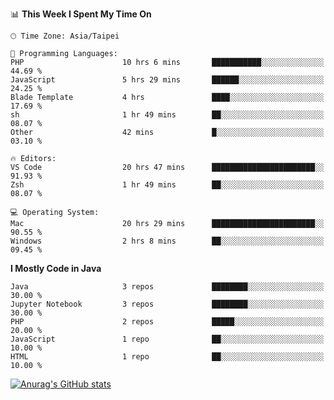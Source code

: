 <!--### Hi there 👋-->

<!--
**treevel/treevel** is a ✨ _special_ ✨ repository because its `README.md` (this file) appears on your GitHub profile.

Here are some ideas to get you started:

- 🔭 I’m currently working on ...
- 🌱 I’m currently learning ...
- 👯 I’m looking to collaborate on ...
- 🤔 I’m looking for help with ...
- 💬 Ask me about ...
- 📫 How to reach me: ...
- 😄 Pronouns: ...
- ⚡ Fun fact: ...
-->

<!--START_SECTION:waka-->
📊 **This Week I Spent My Time On** 

```text
🕑︎ Time Zone: Asia/Taipei

💬 Programming Languages: 
PHP                      10 hrs 6 mins       ███████████░░░░░░░░░░░░░░   44.69 % 
JavaScript               5 hrs 29 mins       ██████░░░░░░░░░░░░░░░░░░░   24.25 % 
Blade Template           4 hrs               ████░░░░░░░░░░░░░░░░░░░░░   17.69 % 
sh                       1 hr 49 mins        ██░░░░░░░░░░░░░░░░░░░░░░░   08.07 % 
Other                    42 mins             █░░░░░░░░░░░░░░░░░░░░░░░░   03.10 % 

🔥 Editors: 
VS Code                  20 hrs 47 mins      ███████████████████████░░   91.93 % 
Zsh                      1 hr 49 mins        ██░░░░░░░░░░░░░░░░░░░░░░░   08.07 % 

💻 Operating System: 
Mac                      20 hrs 29 mins      ███████████████████████░░   90.55 % 
Windows                  2 hrs 8 mins        ██░░░░░░░░░░░░░░░░░░░░░░░   09.45 % 
```

**I Mostly Code in Java** 

```text
Java                     3 repos             ████████░░░░░░░░░░░░░░░░░   30.00 % 
Jupyter Notebook         3 repos             ████████░░░░░░░░░░░░░░░░░   30.00 % 
PHP                      2 repos             █████░░░░░░░░░░░░░░░░░░░░   20.00 % 
JavaScript               1 repo              ██░░░░░░░░░░░░░░░░░░░░░░░   10.00 % 
HTML                     1 repo              ██░░░░░░░░░░░░░░░░░░░░░░░   10.00 % 
```




<!--END_SECTION:waka-->

<!-- GitHub Stats Card-->
[![Anurag's GitHub stats](https://github-readme-stats.vercel.app/api?username=treevel&show_icons=true&theme=monokai&count_private=true)](https://github.com/anuraghazra/github-readme-stats)
